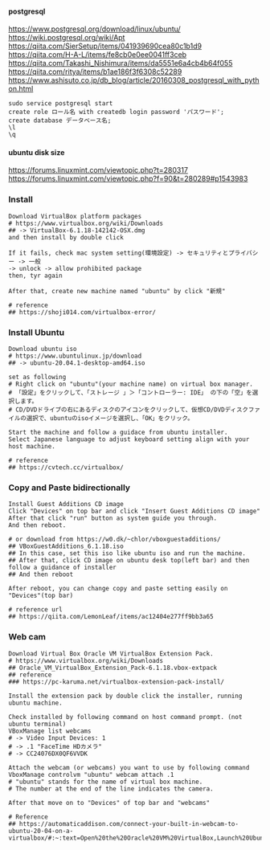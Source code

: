 
#### postgresql
https://www.postgresql.org/download/linux/ubuntu/
https://wiki.postgresql.org/wiki/Apt
https://qiita.com/SierSetup/items/041939690cea80c1b1d9
https://qiita.com/H-A-L/items/fe8cb0e0ee0041ff3ceb
https://qiita.com/Takashi_Nishimura/items/da5551e6a4cb4b64f055
https://qiita.com/ritya/items/b1ae186f3f6308c52289
https://www.ashisuto.co.jp/db_blog/article/20160308_postgresql_with_python.html

```
sudo service postgresql start
create role ロール名 with createdb login password 'パスワード';
create database データベース名;
\l
\q
```
#### ubuntu disk size
https://forums.linuxmint.com/viewtopic.php?t=280317
https://forums.linuxmint.com/viewtopic.php?f=90&t=280289#p1543983

### Install
```
Download VirtualBox platform packages
# https://www.virtualbox.org/wiki/Downloads
## -> VirtualBox-6.1.18-142142-OSX.dmg
and then install by double click

If it fails, check mac system setting(環境設定) -> セキュリティとプライバシー -> 一般
-> unlock -> allow prohibited package
then, tyr again

After that, create new machine named "ubuntu" by click "新規"

# reference
## https://shoji014.com/virtualbox-error/
```

### Install Ubuntu
```
Download ubuntu iso
# https://www.ubuntulinux.jp/download
## -> ubuntu-20.04.1-desktop-amd64.iso

set as following
# Right click on "ubuntu"(your machine name) on virtual box manager.
# 「設定」をクリックして、「ストレージ 」＞「コントローラー: IDE」 の下の「空」を選択します。
# CD/DVDドライブの右にあるディスクのアイコンをクリックして、仮想CD/DVDディスクファイルの選択で、ubuntuのisoイメージを選択し、「OK」をクリック。

Start the machine and follow a guidace from ubuntu installer.
Select Japanese language to adjust keyboard setting align with your host machine.

# reference
## https://cvtech.cc/virtualbox/
```
### Copy and Paste bidirectionally
```
Install Guest Additions CD image
Click "Devices" on top bar and click "Insert Guest Additions CD image"
After that click "run" button as system guide you through.
And then reboot.

# or download from https://w0.dk/~chlor/vboxguestadditions/
## VBoxGuestAdditions_6.1.18.iso
## In this case, set this iso like ubuntu iso and run the machine.
## After that, click CD image on ubuntu desk top(left bar) and then follow a guidance of installer
## And then reboot

After reboot, you can change copy and paste setting easily on "Devices"(top bar)

# reference url
## https://qiita.com/LemonLeaf/items/ac12404e277ff9bb3a65
```

### Web cam
```
Download Virtual Box Oracle VM VirtualBox Extension Pack.
# https://www.virtualbox.org/wiki/Downloads
## Oracle_VM_VirtualBox_Extension_Pack-6.1.18.vbox-extpack
## reference
### https://pc-karuma.net/virtualbox-extension-pack-install/

Install the extension pack by double click the installer, running ubuntu machine.

Check installed by following command on host command prompt. (not ubuntu terminal)
VBoxManage list webcams
# -> Video Input Devices: 1
# -> .1 "FaceTime HDカメラ"
# -> CC24076DX0QF6VVDK

Attach the webcam (or webcams) you want to use by following command
VboxManage controlvm "ubuntu" webcam attach .1
# "ubuntu" stands for the name of virtual box machine.
# The number at the end of the line indicates the camera.

After that move on to "Devices" of top bar and "webcams"

# Reference
## https://automaticaddison.com/connect-your-built-in-webcam-to-ubuntu-20-04-on-a-virtualbox/#:~:text=Open%20the%20Oracle%20VM%20VirtualBox,Launch%20Ubuntu.&text=Click%20Devices%20%2D%3E%20Webcams.,Enable%20your%20webcam(s).
```

